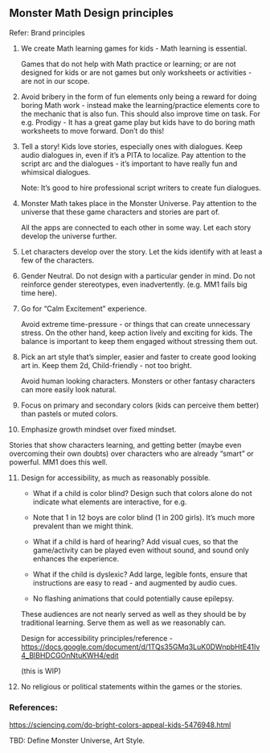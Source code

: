 ## Monster Math Design principles

Refer: Brand principles


1. We create Math learning games for kids - Math learning is essential. 

	Games that do not help with Math practice or learning; or are not designed for kids or are not games but only worksheets or activities - are not in our scope. 


2. Avoid bribery in the form of fun elements only being a reward for doing boring Math work - instead make the learning/practice elements core to the mechanic that is also fun. This should also improve time on task. For e.g. Prodigy - It has a great game play but kids have to do boring math worksheets to move forward. Don’t do this!

3. Tell a story! Kids love stories, especially ones with dialogues. Keep audio dialogues in, even if it’s a PITA to localize. Pay attention to the script arc and the dialogues - it’s important to have really fun and whimsical dialogues. 

	Note: It’s good to hire professional script writers to create fun dialogues. 

4. Monster Math takes place in the Monster Universe. Pay attention to the universe that these game characters and stories are part of. 

	All the apps are connected to each other in some way. Let each story develop the universe further. 


5. Let characters develop over the story. Let the kids identify with at least a few of the characters. 


6. Gender Neutral. Do not design with a particular gender in mind. Do not reinforce gender stereotypes, even inadvertently. (e.g. MM1 fails big time here). 


7. Go for “Calm Excitement” experience. 

	Avoid extreme time-pressure - or things that can create unnecessary stress. On the other hand, keep action lively and exciting for kids. The balance is important to keep them engaged without stressing them out. 


8. Pick an art style that’s simpler, easier and faster to create good looking art in. Keep them 2d, Child-friendly - not too bright. 

	Avoid human looking characters. Monsters or other fantasy characters can more easily look natural. 


9. Focus on primary and secondary colors (kids can perceive them better) than pastels or muted colors. 


10. Emphasize growth mindset over fixed mindset. 

Stories that show characters learning, and getting better (maybe even overcoming their own doubts) over characters who are already “smart” or powerful. MM1 does this well. 


11. Design for accessibility, as much as reasonably possible. 


	- What if a child is color blind? Design such that colors alone do not indicate what elements are interactive, for e.g. 

	- Note that 1 in 12 boys are color blind (1 in 200 girls). It’s much more prevalent than we might think. 


	- What if a child is hard of hearing? Add visual cues, so that the game/activity can be played even without sound, and sound only enhances the experience. 


	- What if the child is dyslexic? Add large, legible fonts, ensure that instructions are easy to read - and augmented by audio cues. 


	- No flashing animations that could potentially cause epilepsy. 


	These audiences are not nearly served as well as they should be by traditional learning. Serve them as well as we reasonably can. 

	Design for accessibility principles/reference - https://docs.google.com/document/d/1TQs35GMq3LuK0DWnpbHtE41Iv4_BlBHDCGOnNtuKWH4/edit

	(this is WIP)


12. No religious or political statements within the games or the stories. 



### References:

https://sciencing.com/do-bright-colors-appeal-kids-5476948.html


TBD: Define Monster Universe, Art Style. 
